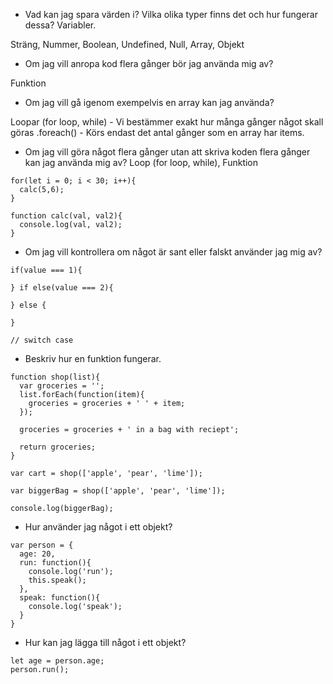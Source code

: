 * Vad kan jag spara värden i? Vilka olika typer finns det och hur fungerar dessa?
Variabler.

Sträng, Nummer, Boolean, Undefined, Null, Array, Objekt

* Om jag vill anropa kod flera gånger bör jag använda mig av?

Funktion

* Om jag vill gå igenom exempelvis en array kan jag använda?

Loopar (for loop, while) - Vi bestämmer exakt hur många gånger något skall göras
.foreach() - Körs endast det antal gånger som en array har items.

* Om jag vill göra något flera gånger utan att skriva koden flera gånger kan jag använda mig av?
Loop (for loop, while), Funktion
```
for(let i = 0; i < 30; i++){
  calc(5,6);
}

function calc(val, val2){ 
  console.log(val, val2);
}
```

* Om jag vill kontrollera om något är sant eller falskt använder jag mig av?
```
if(value === 1){

} if else(value === 2){
  
} else {

}

// switch case
```

* Beskriv hur en funktion fungerar.

```
function shop(list){  
  var groceries = '';
  list.forEach(function(item){
    groceries = groceries + ' ' + item;
  });

  groceries = groceries + ' in a bag with reciept';

  return groceries;
}

var cart = shop(['apple', 'pear', 'lime']);

var biggerBag = shop(['apple', 'pear', 'lime']);

console.log(biggerBag);
```

* Hur använder jag något i ett objekt?

```
var person = {
  age: 20,
  run: function(){
    console.log('run');
    this.speak();
  },
  speak: function(){
    console.log('speak');
  }
}
```

* Hur kan jag lägga till något i ett objekt?

```
let age = person.age;
person.run();
```